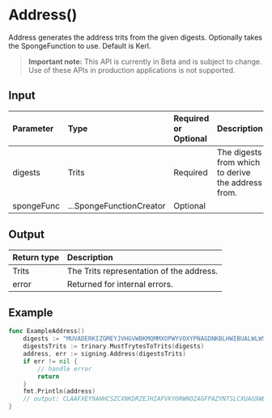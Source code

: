 # Address()
Address generates the address trits from the given digests. Optionally takes the SpongeFunction to use. Default is Kerl.
> **Important note:** This API is currently in Beta and is subject to change. Use of these APIs in production applications is not supported.


## Input

| Parameter       | Type | Required or Optional | Description |
|:---------------|:--------|:--------| :--------|
| digests | Trits | Required | The digests from which to derive the address from.  |
| spongeFunc | ...SpongeFunctionCreator | Optional |   |




## Output

| Return type     | Description |
|:---------------|:--------|
| Trits | The Trits representation of the address. |
| error | Returned for internal errors. |




## Example

```go
func ExampleAddress() 
	digests := "MUVADERKIZGMEYJVHGVWBKMQMMXOPWYVOXYPNAGDNKBLHWIBUALWLWSSNDXLYAIIWX9NQRRAOQIVIHWLAIRTWWSF9TGEIKFGMCDWNIXPIYKRTSBHJIONSTSSVUCBYHS9SOZB9PSAOSJUIYQYTUV9NXLZCZWHUALYWW"
	digestsTrits := trinary.MustTrytesToTrits(digests)
	address, err := signing.Address(digestsTrits)
	if err != nil {
		// handle error
		return
	}
	fmt.Println(address)
	// output: CLAAFXEY9AHHCSZCXNKDRZEJHIAFVKYORWNOZAGFPAZYNTSLCXUAG9WBSXBRXYEDPVPLXYVDCBCEKRUBD
}

```
